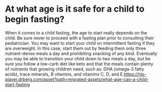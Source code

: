 # At what age is it safe for a child to begin fasting?

When it comes to a child fasting, the age to start really depends on the child. Be sure never to proceed with a fasting plan prior to consulting their pediatrician. You may want to start your child on intermittent fasting if they are overweight. In this case, start them out by feeding them only three nutrient-dense meals a day and prohibiting snacking of any kind. Eventually you may be able to transition your child down to two meals a day, but be sure you follow a low-carb diet like keto and that the meals contain plenty of nutrients that growing children need, such as: DHA (omega-3 fatty acids), trace minerals, B vitamins, and vitamins C, D, and E.https://hls-player.drberg.com/asset?path=migrated-assets/what-age-can-a-child-start-fasting